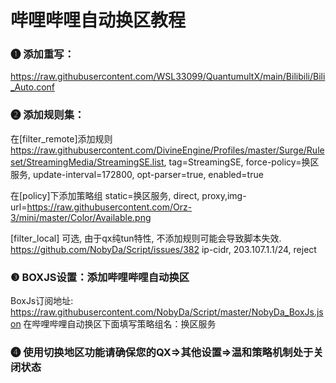 


# 哔哩哔哩自动换区教程

### ❶ 添加重写：
https://raw.githubusercontent.com/WSL33099/QuantumultX/main/Bilibili/Bili_Auto.conf

### ❷ 添加规则集：

在[filter_remote]添加规则
https://raw.githubusercontent.com/DivineEngine/Profiles/master/Surge/Ruleset/StreamingMedia/StreamingSE.list, tag=StreamingSE, force-policy=换区服务, update-interval=172800, opt-parser=true, enabled=true

在[policy]下添加策略组
static=换区服务, direct, proxy,img-url=https://raw.githubusercontent.com/Orz-3/mini/master/Color/Available.png

[filter_local]
可选, 由于qx纯tun特性, 不添加规则可能会导致脚本失效. https://github.com/NobyDa/Script/issues/382
ip-cidr, 203.107.1.1/24, reject

### ❸ BOXJS设置：添加哔哩哔哩自动换区
BoxJs订阅地址: https://raw.githubusercontent.com/NobyDa/Script/master/NobyDa_BoxJs.json
在哔哩哔哩自动换区下面填写策略组名：换区服务 
    
### ❹ 使用切换地区功能请确保您的QX=>其他设置=>温和策略机制处于关闭状态







